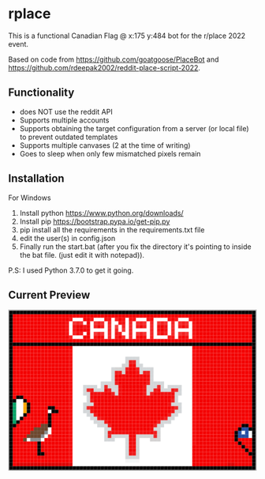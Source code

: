 # rplace

This is a functional Canadian Flag @ x:175 y:484 bot for the r/place 2022 event.

Based on code from https://github.com/goatgoose/PlaceBot and https://github.com/rdeepak2002/reddit-place-script-2022.

## Functionality
- does NOT use the reddit API
- Supports multiple accounts
- Supports obtaining the target configuration from a server (or local file) to prevent outdated templates
- Supports multiple canvases (2 at the time of writing)
- Goes to sleep when only few mismatched pixels remain

## Installation
For Windows
1. Install python https://www.python.org/downloads/ 
2. Install pip https://bootstrap.pypa.io/get-pip.py
3. pip install all the requirements in the requirements.txt file
4. edit the user(s) in config.json
5. Finally run the start.bat (after you fix the directory it's pointing to inside the bat file. (just edit it with notepad)).

P.S: I used Python 3.7.0 to get it going.

## Current Preview
![alt text](https://github.com/t3knical/rplace/blob/main/current%20preview.png?raw=true)

